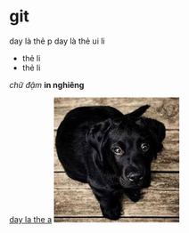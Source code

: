# git
day là thẻ p
day là thẻ ui li
- thẻ li
- thẻ li

*chữ đậm*
**in nghiêng**

[day la the a](google.com)
![day la con cun](./download.jpg)